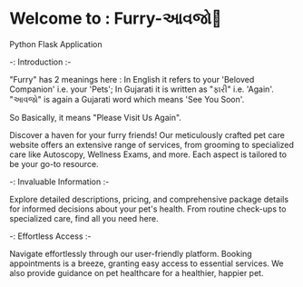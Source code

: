 # Welcome to : Furry-આવજો🐾
Python Flask Application 

-: Introduction :-

"Furry" has 2 meanings here : In English it refers to your 'Beloved Companion' i.e. your 'Pets'; In Gujarati it is written as "ફારી" i.e. 'Again'.
"આવજો" is again a Gujarati word which means 'See You Soon'.

So Basically, it means "Please Visit Us Again".

Discover a haven for your furry friends! Our meticulously crafted pet care website offers an extensive range of services, from grooming to specialized care like Autoscopy, Wellness Exams, and more. Each aspect is tailored to be your go-to resource.

-: Invaluable Information :-

Explore detailed descriptions, pricing, and comprehensive package details for informed decisions about your pet's health. From routine check-ups to specialized care, find all you need here.

-: Effortless Access :-

Navigate effortlessly through our user-friendly platform. Booking appointments is a breeze, granting easy access to essential services. We also provide guidance on pet healthcare for a healthier, happier pet.

